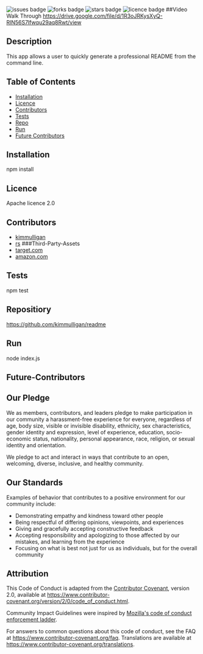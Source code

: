 
  ![issues badge](https://img.shields.io/github/issues/kimmulligan/readme)
    ![forks badge](https://img.shields.io/github/forks/kimmulligan/readme)
    ![stars badge](https://img.shields.io/github/stars/kimmulligan/readme)
    ![licence badge](https://img.shields.io/github/licence/kimmulligan/readme)
##Video Walk Through
https://drive.google.com/file/d/1R3oJRKysXyQ-RlN56S7lfwqu29aq8Rwt/view
## Description
This app allows a user to quickly generate a professional README from the command line.
## Table of Contents
* [Installation](#installation)
* [Licence](#licence)
* [Contributors](#contributors)
* [Tests](#tests)
* [Repo](#repository)
* [Run](#run)
* [Future Contributors](#future-contributors)
## Installation
npm install
## Licence
Apache licence 2.0
## Contributors
* [kimmulligan](https://github.com/kimmulligan)
* [ rs](https://github.com/rs)
###Third-Party-Assets
* [target.com](https://target.com)
* [ amazon.com](https://amazon.com)
## Tests

npm test
## Repositiory
 https://github.com/kimmulligan/readme
## Run
node index.js
## Future-Contributors
## Our Pledge

We as members, contributors, and leaders pledge to make participation in our
community a harassment-free experience for everyone, regardless of age, body
size, visible or invisible disability, ethnicity, sex characteristics, gender
identity and expression, level of experience, education, socio-economic status,
nationality, personal appearance, race, religion, or sexual identity
and orientation.

We pledge to act and interact in ways that contribute to an open, welcoming,
diverse, inclusive, and healthy community.

## Our Standards

Examples of behavior that contributes to a positive environment for our
community include:

* Demonstrating empathy and kindness toward other people
* Being respectful of differing opinions, viewpoints, and experiences
* Giving and gracefully accepting constructive feedback
* Accepting responsibility and apologizing to those affected by our mistakes,
  and learning from the experience
* Focusing on what is best not just for us as individuals, but for the
  overall community

## Attribution

This Code of Conduct is adapted from the [Contributor Covenant][homepage],
version 2.0, available at
https://www.contributor-covenant.org/version/2/0/code_of_conduct.html.

Community Impact Guidelines were inspired by [Mozilla's code of conduct
enforcement ladder](https://github.com/mozilla/diversity).

[homepage]: https://www.contributor-covenant.org

For answers to common questions about this code of conduct, see the FAQ at
https://www.contributor-covenant.org/faq. Translations are available at
https://www.contributor-covenant.org/translations.